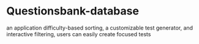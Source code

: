 # Questionsbank-database
an application difficulty-based sorting, a customizable test generator, and interactive filtering, users can easily create focused tests
